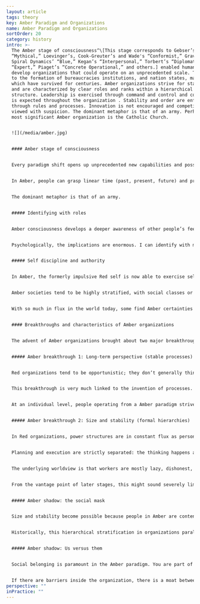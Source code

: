 ```yaml
---
layout: article
tags: theory
key: Amber Paradigm and Organizations
name: Amber Paradigm and Organizations
sortOrder: 20
category: history
intro: >-
  The Amber stage of consciousness^\[This stage corresponds to Gebser’s
  “Mythical,” Loevinger’s, Cook-Greuter’s and Wade's “Conformist,” Graves’ “DQ,”
  Spiral Dynamics’ “Blue,” Kegan’s “Interpersonal,” Torbert’s “Diplomat” and
  “Expert,” Piaget’s “Concrete Operational,” and others.] enabled humankind to
  develop organizations that could operate on an unprecedented scale. This led
  to the formation of bureaucracies institutions, and nation states, many of
  which have survived for centuries. Amber organizations strive for stability
  and are characterized by clear roles and ranks within a hierarchical
  structure. Leadership is exercised through command and control and compliance
  is expected throughout the organization . Stability and order are enforced
  through rules and processes. Innovation is not encouraged and competition is
  viewed with suspicion. The dominant metaphor is that of an army. Perhaps the
  most significant Amber organization is the Catholic Church. 


  ![](/media/amber.jpg)


  #### Amber stage of consciousness


  Every paradigm shift opens up unprecedented new capabilities and possibilities. When Amber consciousness emerged, humankind leaped from a tribal world subsisting on horticulture to the age of agriculture, states and civilizations, institutions, bureaucracies, and organized religions. According to developmental psychologists, a large share of today’s adult population in developed societies operates from this paradigm. At the Amber stage, reality is perceived through Newtonian eyes. Cause and effect are understood.


  In Amber, people can grasp linear time (past, present, future) and project into the future. This is the soil from which agriculture could emerge: farming requires the self-discipline and foresight to keep seeds from this year’s harvest to provide for next year’s food. The calorific surplus generated by agriculture allowed for feeding a class of rulers, administrators, priests, warriors, and craftsmen; this brought about the shift from chiefdom to states and civilizations, starting around 4000 BC in Mesopotamia.


  The dominant metaphor is that of an army.


  ##### Identifying with roles


  Amber consciousness develops a deeper awareness of other people’s feelings and perceptions. Piaget, the pioneer child psychologist, has given us a defining experiment of Amber cognition. A two-colored ball is placed between a child and an adult, with the green side facing the child and the red side facing the adult. Prior to the Amber stage, a child cannot yet see the world from someone else’s perspective, and he will claim that both he and the adult see a green ball. At the age of around six or seven, a child raised in a nurturing environment will learn to see the world through someone else’s eyes and will correctly identify that the adult sees the red side of the ball.


  Psychologically, the implications are enormous. I can identify with my perspective and my role and see it as different from yours. I can also imagine how others view me. My ego and sense of self-worth are now very much based on other people’s opinions. I will strive for approval, acceptance, and position in my social circle. People at this stage internalize group norms, and the thinking is dominated by whether one has the right appearance, behaviors, and thoughts to fit in. The dualistic thinking of Red is still present, but the individual “my way or your way” is replaced with a collective “us or them.” Red egocentrism has given way to Amber ethnocentrism. Ken Wilber puts it this way: *Care and concern are expanded from me to the group―but no further! If you are a member of the group―a member of … my mythology, my ideology―then you are “saved” as well. But if you belong to a different culture, a different group, a different mythology, a different god, then you are damned.*^\[Ken Wilber, A Brief History of Everything (Boston: Shambhala Publications, 1996), 273.]


  ##### Self discipline and authority


  In Amber, the formerly impulsive Red self is now able to exercise self-discipline and self-control, not only in public but also in private. Amber societies have simple morals based on one accepted, right way of doing things. The Amber worldview is static: there are immutable laws that make for a just world, where things are either right or wrong. Do what’s right and you will be rewarded, in this life or the next. Do or say the wrong things, and you will be punished or even rejected from the group―and possibly suffer in the hereafter. People internalize the rules and morality and feel guilt and shame when they go astray. Authority to define what is right and wrong is now linked to a role, rather than to a powerful personality (as was the case in Red); it’s the priest’s robe, whoever wears it, that defines authority.


  Amber societies tend to be highly stratified, with social classes or caste systems and rigid gender differences as defining features. A lottery at birth defines what caste you are born into. From there, everything is mapped out for you―how you are to behave, think, dress, eat, and marry is in accordance with your caste.


  With so much in flux in the world today, some find Amber certainties an appealing refuge and call for a return to a fixed set of moral values. To take that perspective is to ignore the massive inequality of traditional societies that set strict social and sexual norms. It can be unpleasant, to say the least, to be a woman, a homosexual, an untouchable, or a free thinker in an Amber society.


  #### Breakthroughs and characteristics of Amber organizations


  The advent of Amber organizations brought about two major breakthroughs: organizations can now plan for the medium and long term, and they can create organizational structures that are stable and can scale. Combine these two breakthroughs, and you get organizations able to achieve unprecedented outcomes, beyond anything Red organizations could have even contemplated. Historically, Amber organizations are the ones that have built irrigation systems, pyramids, and the Great Wall of China. Amber organizations ran the ships, the trading posts, and the plantations of the Colonial world. The Catholic Church is built on this paradigm―arguably it has been the defining Amber organization for the Western world. The first large corporations of the Industrial Revolution were run on this template. Amber organizations are still very present today: most government agencies, public schools, religious institutions, and the military are run based on Amber principles and practices.


  ##### Amber breakthrough 1: Long-term perspective (stable processes)


  Red organizations tend to be opportunistic; they don’t generally think more than a few weeks ahead. Amber organizations can take on long-term projects―constructing cathedrals that might take two centuries to complete or creating networks of colonial trading posts thousands of miles away to facilitate commerce.


  This breakthrough is very much linked to the invention of processes. With processes, we can replicate past experience into the future. Last year’s harvest will be our template for this year’s; next year’s classroom will be run with the same lesson plan as this year’s. With processes, critical knowledge no longer depends on a particular person; it is embedded in the organization and can be transmitted across generations. Any person can be replaced by another that takes over the same role in the process. Even the chief is replaceable, in an orderly succession, and Amber organizations can therefore survive for centuries.


  At an individual level, people operating from a Amber paradigm strive for order and predictability; change is viewed with suspicion. The same holds true for Amber organizations, which are exceptionally well-suited for a stable world where the future can be planned based on past experience. They operate on the hidden assumption that there is one right way of doing things and that the world is (or should be) absolute. What has worked in the past will work in the future. Amber organizations find it hard to accept the need for change. The idea that there is one right way makes them uncomfortable with competition. Historically, they have striven for dominance and monopoly.


  ##### Amber breakthrough 2: Size and stability (formal hierarchies)


  In Red organizations, power structures are in constant flux as personalities jockey for influence. Amber organizations bring stability to power, with formal titles, fixed hierarchies, and organization charts. The overall structure settles into a well defined hierarchy. The plant manager is in charge of the department heads, who in turn oversee unit managers, line managers, foremen, and operators. Personal allegiance to the chief is no longer needed because everyone knows where they fit in the hierarchy. Much larger organizations become possible, spanning not hundreds but thousands of workers, and they can operate across vast distances. Mankind’s first global organizations―from the Catholic Church to the East India Company―were built on a Amber template.


  Planning and execution are strictly separated: the thinking happens at the top, the doing at the bottom. Decisions made at the top get handed down through successive layers of management. Control is maintained through compliance with rules and procedures. Leaders at all levels are given responsibility for compliance and can discipline those found wanting..


  The underlying worldview is that workers are mostly lazy, dishonest, and in need of direction. They must be supervised and told what is expected of them. Participatory management seems foolish from an Amber perspective; management must rely on command and control to achieve results. Jobs at the frontlines are specific and often routine. Innovation, critical thinking, and self-expression are not asked for (and are often discouraged). Information is shared on an as-needed basis. People are effectively interchangeable resources.


  From the vantage point of later stages, this might sound severely limiting. But as a step up from Red, it is major progress. Even people at the bottom of the organization feel that the predictability of routine work is liberating compared to the constant vigilance required in Red organization.. We no longer need to watch out for threats and danger that might come unexpectedly from any direction. We just need to follow the rules.


  ##### Amber shadow: the social mask


  Size and stability become possible because people in Amber are content to stay in their place in return for safety and predictability. People operating from this stage closely identify with their role and position. Amber organizations have invented and generalized the use of titles, ranks, and uniforms to bolster role identification. A bishop’s robe signals that inside is no mere priest. A general’s uniform can hardly be confused with a lieutenant’s or a private’s, even from far away. In factories, the owner, the engineer, the accountant, the foreman, and the machine operator tend to dress differently, even to this day. When we put on our ‘uniform’, we also put on a distinct identity, a social mask. We internalize behaviors that are expected of people with our rank and in our line of work. As a worker, it’s not only that I wear a different clothes to the engineer. I eat in the workers’ mess; he eats in the factory restaurant. And in these places, the subjects of conversation, the jokes, and the type of self-disclosure are vastly different. Social stability comes at the price of wearing a mask, of learning to distance ourselves from our unique nature, from our personal desires, needs, and feelings; instead, we embrace a socially acceptable self.


  Historically, this hierarchical stratification in organizations paralleled social stratification: The roles you could aspire to depended on your families position in society. It was often very difficult to ‘break the mold’. Fortunately, that rigid social stratification has disappeared in modern societies. Today’s Amber organizations still tend to reinforce hierarchy, albeit in more subtle ways. Promotion is often based on experience and service and sometimes the most qualified do not get the job because they haven’t ticked all the right boxes.


  ##### Amber shadow: Us versus them


  Social belonging is paramount in the Amber paradigm. You are part of the group, or you are not―it is “us” versus “them.” This dividing line can be found throughout Amber organizations―nurses versus doctors versus administrators, line versus staff, frontline versus headquarters etc. Amber organizations have definitive silos, and groups eye each other with suspicion across them. Co-operation and trust is enabled through procedures and rules that people have to abide by.


  If there are barriers inside the organization, there is a moat between the organization and the outside world. Amber organizations try wherever possible to be self-contained and autonomous. Early car factories had their own rubber plantations and steel mills, operated their own bakeries, and provided social housing. Employees also “belong” to the organization: employment is assumed to be lifelong, and much of people’s social life revolves around the organization. The possibility of dismissal therefore carries a double threat: employees risk losing both the identity the work gives them as well as the social fabric they are embedded in. Someone who decides to leave the organization is often met with bewilderment, if not accused of betrayal. Many of today’s Amber organizations still have lifetime employment as an underlying norm. For those who decide to leave, the process is often painful―akin to shedding an old life and having to reinvent a new one.
perspective: ""
inPractice: ""
---
```

